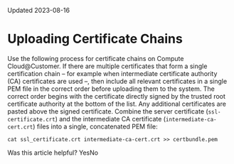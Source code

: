 Updated 2023-08-16
# Uploading Certificate Chains
Use the following process for certificate chains on Compute Cloud@Customer.
If there are multiple certificates that form a single certification chain – for example when intermediate certificate authority (CA) certificates are used –, then include all relevant certificates in a single PEM file in the correct order before uploading them to the system. The correct order begins with the certificate directly signed by the trusted root certificate authority at the bottom of the list. Any additional certificates are pasted above the signed certificate.
Combine the server certificate (`ssl-certificate.crt`) and the intermediate CA certificate (`intermediate-ca-cert.crt`) files into a single, concatenated PEM file:
```
cat ssl_certificate.crt intermediate-ca-cert.crt >> certbundle.pem
```

Was this article helpful?
YesNo

